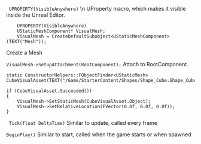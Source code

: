 
` UPROPERTY(VisibleAnywhere)` \n
UProperty macro, which makes it visible inside the Unreal Editor. 

```
	UPROPERTY(VisibleAnywhere)
	UStaticMeshComponent* VisualMesh;
	VisualMesh = CreateDefaultSubobject<UStaticMeshComponent>(TEXT("Mesh"));
```
Create a Mesh

`VisualMesh->SetupAttachment(RootComponent);`
Attach to RootComponent.

```
static ConstructorHelpers::FObjectFinder<UStaticMesh> CubeVisualAsset(TEXT("/Game/StarterContent/Shapes/Shape_Cube.Shape_Cube"));

if (CubeVisualAsset.Succeeded())
{
    VisualMesh->SetStaticMesh(CubeVisualAsset.Object);
    VisualMesh->SetRelativeLocation(FVector(0.0f, 0.0f, 0.0f));
}
```

` Tick(float DeltaTime)`
Similar to update, called every frame

`BeginPlay()`
Similar to start, called when the game starts or when spawned

